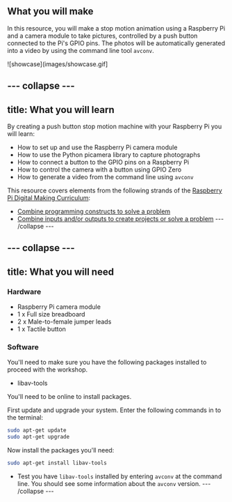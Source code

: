 ## What you will make
In this resource, you will make a stop motion animation using a Raspberry Pi and a camera module to take pictures, controlled by a push button connected to the Pi's GPIO pins. The photos will be automatically generated into a video by using the command line tool `avconv`.

![showcase](images/showcase.gif]

--- collapse ---
---
title: What you will learn
---

By creating a push button stop motion machine with your Raspberry Pi you will learn:

- How to set up and use the Raspberry Pi camera module
- How to use the Python picamera library to capture photographs
- How to connect a button to the GPIO pins on a Raspberry Pi
- How to control the camera with a button using GPIO Zero
- How to generate a video from the command line using `avconv`

This resource covers elements from the following strands of the [Raspberry Pi Digital Making Curriculum](https://www.raspberrypi.org/curriculum/):

- [Combine programming constructs to solve a problem](https://www.raspberrypi.org/curriculum/programming/builder)
- [Combine inputs and/or outputs to create projects or solve a problem](https://www.raspberrypi.org/curriculum/physical-computing/builder)
--- /collapse ---

--- collapse ---
---
title: What you will need
---

### Hardware

* Raspberry Pi camera module
* 1 x Full size breadboard
* 2 x Male-to-female jumper leads
* 1 x Tactile button

### Software

You'll need to make sure you have the following packages installed to proceed with the workshop.

- libav-tools

You'll need to be online to install packages.

First update and upgrade your system. Enter the following commands in to the terminal:

```bash
sudo apt-get update
sudo apt-get upgrade
```

Now install the packages you'll need:

```bash
sudo apt-get install libav-tools
```

- Test you have `libav-tools` installed by entering `avconv` at the command line. You should see some information about the `avconv` version.
--- /collapse ---
